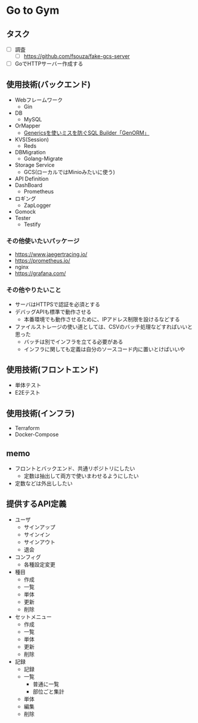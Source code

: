 # Go to Gym
## タスク
- [ ] 調査
    - [ ] https://github.com/fsouza/fake-gcs-server
- [ ] GoでHTTPサーバー作成する

## 使用技術(バックエンド)
- Webフレームワーク
    - Gin
- DB
    - MySQL
- OrMapper
    - [Genericsを使いミスを防ぐSQL Builder「GenORM」](https://zenn.dev/mazrean/articles/c795c04e4837b4)
- KVS(Session)
    - Reds
- DBMigration
    - Golang-Migrate
- Storage Service
    - GCS(ローカルではMinioみたいに使う)
- API Definition
- DashBoard
    - Prometheus
- ロギング
    - ZapLogger
- Gomock
- Tester
    - Testify

### その他使いたいパッケージ
- https://www.jaegertracing.io/
- https://prometheus.io/
- nginx
- https://grafana.com/

### その他やりたいこと
- サーバはHTTPSで認証を必須とする
- デバッグAPIも標準で動作させる
    - 本番環境でも動作させるために、IPアドレス制限を設けるなどする
- ファイルストレージの使い道としては、CSVのバッチ処理などすればいいと思った
    - バッチは別でインフラを立てる必要がある
    - インフラに関しても定義は自分のソースコード内に置いとけばいいや

## 使用技術(フロントエンド)
- 単体テスト
- E2Eテスト

## 使用技術(インフラ)
- Terraform
- Docker-Compose

## memo
- フロントとバックエンド、共通リポジトリにしたい
    - 定数は抽出して両方で使いまわせるようにしたい
- 定数などは外出ししたい


## 提供するAPI定義

- ユーザ
  - サインアップ
  - サインイン
  - サインアウト
  - 退会
- コンフィグ
  - 各種設定変更
- 種目
  - 作成
  - 一覧
  - 単体
  - 更新
  - 削除
- セットメニュー
  - 作成
  - 一覧
  - 単体
  - 更新
  - 削除
- 記録
  - 記録
  - 一覧
    - 普通に一覧
    - 部位ごと集計
  - 単体
  - 編集
  - 削除
